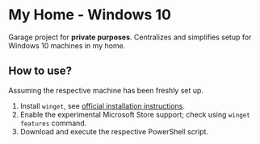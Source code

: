 # My Home - Windows 10

Garage project for **private purposes**.
Centralizes and simplifies setup for Windows 10 machines in my home.


## How to use?

Assuming the respective machine has been freshly set up.

1. Install `winget`, see [official installation instructions](https://github.com/microsoft/winget-cli#installing-the-client).
2. Enable the experimental Microsoft Store support; check using `winget features` command.
2. Download and execute the respective PowerShell script.
